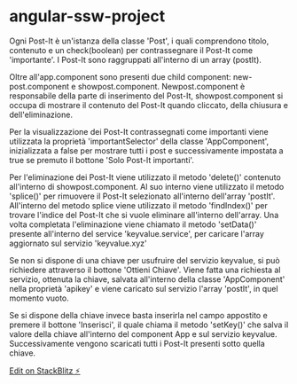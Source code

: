 # angular-ssw-project

Ogni Post-It è un'istanza della classe 'Post', i quali comprendono titolo, contenuto e un check(boolean) per contrassegnare il Post-It come 'importante'.
I Post-It sono raggruppati all'interno di un array (postIt).

Oltre all'app.component sono presenti due child component: new-post.component e showpost.component.
Newpost.component è responsabile della parte di inserimento del Post-It, showpost.component si occupa di mostrare il contenuto del Post-It quando cliccato, della chiusura e dell'eliminazione.

Per la visualizzazione dei Post-It contrassegnati come importanti viene utilizzata la proprietà 'importantSelector' della classe 'AppComponent', inizializzata a false per mostrare tutti i post e successivamente impostata a true se premuto il bottone 'Solo Post-It importanti'.

Per l'eliminazione dei Post-It viene utilizzato il metodo 'delete()' contenuto all'interno di showpost.component. Al suo interno viene utilizzato il metodo 'splice()' per rimuovere il Post-It selezionato all'interno dell'array 'postIt'.
All'interno del metodo splice viene utilizzato il metodo 'findIndex()' per trovare l'indice del Post-It che si vuole eliminare all'interno dell'array.
Una volta completata l'eliminazione viene chiamato il metodo 'setData()' presente all'interno del service 'keyvalue.service', per caricare l'array aggiornato sul servizio 'keyvalue.xyz'

Se non si dispone di una chiave per usufruire del servizio keyvalue, si può richiedere attraverso il bottone 'Ottieni Chiave'. Viene fatta una richiesta al servizio, ottenuta la chiave, salvata all'interno della classe 'AppComponent' nella proprietà 'apikey' e viene caricato sul servizio l'array 'postIt', in quel momento vuoto.

Se si dispone della chiave invece basta inserirla nel campo appostito e premere il bottone 'Inserisci', il quale chiama il metodo 'setKey()' che salva il valore della chiave all'interno del component App e sul servizio keyvalue. Successivamente vengono scaricati tutti i Post-It presenti sotto quella chiave.


[Edit on StackBlitz ⚡️](https://stackblitz.com/edit/angular-ssw-project)
